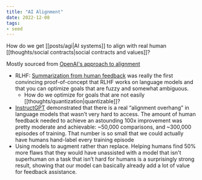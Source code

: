 ```yaml
---
title: "AI Alignment"
date: 2022-12-08
tags:
- seed
---
```


How do we get [[posts/agi|AI systems]] to align with real human [[thoughts/social contracts|social contracts and values]]?

Mostly sourced from [OpenAI's approach to alignment](https://aligned.substack.com/p/alignment-optimism)

- RLHF: [Summarization from human feedback](https://openai.com/blog/learning-to-summarize-with-human-feedback/) was really the first convincing proof-of-concept that RLHF works on language models and that you can optimize goals that are fuzzy and somewhat ambiguous.
	- How do we optimize for goals that are not easily [[thoughts/quantization|quantizable]]?
- [InstructGPT](https://openai.com/blog/instruction-following/) demonstrated that there is a real “alignment overhang” in language models that wasn’t very hard to access. The amount of human feedback needed to achieve an astounding 100x improvement was pretty moderate and achievable: ~50,000 comparisons, and ~300,000 episodes of training. That number is so small that we could actually have humans hand-label every training episode
- Using models to augment rather than replace. Helping humans find 50% more flaws that they would have unassisted with a model that isn't superhuman on a task that isn’t hard for humans is a surprisingly strong result, showing that our model can basically already add a lot of value for feedback assistance.